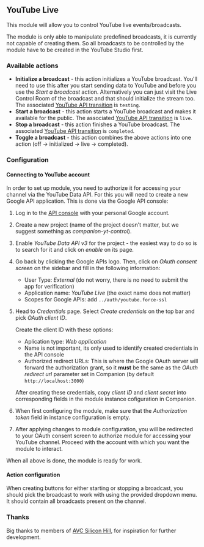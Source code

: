 ## YouTube Live

This module will allow you to control YouTube live events/broadcasts.

The module is only able to manipulate predefined broadcasts, it is currently not capable of creating them.
So all broadcasts to be controlled by the module have to be created in the YouTube Studio first.

### Available actions

- **Initialize a broadcast** - this action initializes a YouTube broadcast. You'll need to use this after you start sending data
  to YouTube and before you use the *Start a broadcast* action. Alternatively you can just visit the Live Control Room
  of the broadcast and that should initialize the stream too. The associated [YouTube API transition][ytapi] is `testing`.
- **Start a broadcast**  - this action starts a YouTube broadcast and makes it available for the public. The associated [YouTube API transition][ytapi] is `live`.
- **Stop a broadcast**   - this action finishes a YouTube broadcast. The associated [YouTube API transition][ytapi] is `completed`.
- **Toggle a broadcast** - this action combines the above actions into one action (off → initialized → live → completed).

[ytapi]: https://developers.google.com/youtube/v3/live/docs/liveBroadcasts/transition

### Configuration

#### Connecting to YouTube account

In order to set up module, you need to authorize it for accessing your channel via the YouTube Data API.
For this you will need to create a new Google API application.
This is done via the Google API console:

1. Log in to the [API console](https://console.developers.google.com/) with your personal Google account.
2. Create a new project (name of the project doesn't matter, but we suggest something as _companion-yt-control_).
3. Enable _YouTube Data API v3_ for the project - the easiest way to do so is to search for it and click on _enable_ on its page.
4. Go back by clicking the Google APIs logo. Then, click on _OAuth consent screen_ on the sidebar and fill in the following information:
    - User Type: _External_ (do not worry, there is no need to submit the app for verification)
    - Application name: _YouTube Live_ (the exact name does not matter)
    - Scopes for Google APIs: add `../auth/youtube.force-ssl`

5. Head to _Credentials_ page. Select _Create credentials_ on the top bar and pick _OAuth client ID_.

   Create the client ID with these options:
     - Aplication type: _Web application_
     - Name is not important, its only used to identify created credentials in the API console
     - Authorized redirect URLs: This is where the Google OAuth server will forward the authorization grant, so it
       **must** be the same as the _OAuth redirect url_ parameter set in Companion (by default `http://localhost:3000`)

    After creating these credentials, copy _client ID_ and _client secret_ into corresponding fields in the module instance cofiguration in Companion.

6. When first configuring the module, make sure that the _Authorization token_ field in instance configuration is empty.
7. After applying changes to module configuration, you will be redirected to your OAuth consent screen
   to authorize module for accessing your YouTube channel. Proceed with the account with which you want the module to interact.

When all above is done, the module is ready for work.

#### Action configuration

When creating buttons for either starting or stopping a broadcast,
you should pick the broadcast to work with using the provided dropdown menu.
It should contain all broadcasts present on the channel.

### Thanks

Big thanks to members of [AVC Silicon Hill](https://avc.sh.cvut.cz/), for inspiration for further development.

